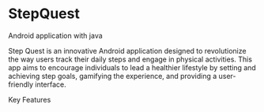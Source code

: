 # StepQuest
Android application with java

<p>Step Quest is an innovative Android application designed to revolutionize the way users track their daily steps and engage in physical activities. This app aims to encourage individuals to lead 
a healthier lifestyle by setting and achieving step goals, gamifying the experience, and providing a user-friendly interface.<p>

 Key Features
